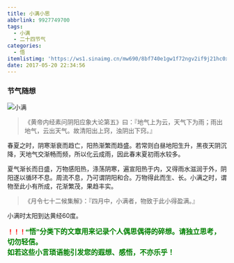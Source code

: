 ```yaml
---
title: 小满小思
abbrlink: 9927749700
tags:
  - 小满
  - 二十四节气
categories:
  - 悟
itemlistimg: 'https://ws1.sinaimg.cn/mw690/8bf740e1gw1f72ngv2if9j21hc0xcaw3.jpg'
date: 2017-05-20 22:34:56
---
```


### 节气随想
![小满](https://ws1.sinaimg.cn/mw690/8bf740e1gw1f72ngv2if9j21hc0xcaw3.jpg)

>《黄帝内经素问阴阳应象大论第五》曰：『地气上为云，天气下为雨；雨出地气，云出天气。故清阳出上窍，浊阴出下窍。』  

春夏之时，阴寒渐衰而趋亡，阳热渐繁而趋盛。若常则白昼地阳生升，黑夜天阴沉降，天地气交渐畅而频，所以化云成雨，因此春末夏初雨水较多。  

夏气渐长而日盛，万物感阳热，涤荡阴寒，遍宣阳热于内，又得雨水滋润于外，阴阳遂以循环不息。周流不息，乃可谓阴阳和合。万物得此而生、长。小满之时，谓物至此小有所成，花渐繁茂，果趋丰实。  

>《月令七十二候集解》：『四月中，小满者，物致于此小得盈满。』  

小满时太阳到达黄经60度。  


**<font color=red>！！！</font><font color=green face=微软雅黑 size=3>“悟”分类下的文章用来记录个人偶思偶得的碎想。请独立思考，切勿轻信。  
如若这些小言琐语能引发您的遐想、感悟，不亦乐乎！</font>**